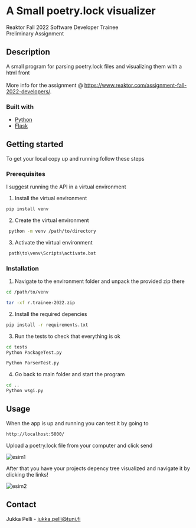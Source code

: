 # A Small poetry.lock visualizer
Reaktor Fall 2022 Software Developer Trainee\
Preliminary Assignment


## Description
A small program for parsing poetry.lock files and visualizing them with a html front\
\
More info for the assignment @ https://www.reaktor.com/assignment-fall-2022-developers/.


### Built with
* [Python](https://www.python.org/)
* [Flask](https://flask.palletsprojects.com/)


## Getting started
To get your local copy up and running follow these steps

### Prerequisites
I suggest running the API in a virtual environment

1. Install the virtual environment
  ```sh
  pip install venv
  ```
 2. Create the virtual environment
  ```sh
   python -m venv /path/to/directory
   ```
 3. Activate the virtual environment
  ```sh
   path\to\venv\Scripts\activate.bat
   ```


### Installation
1. Navigate to the environment folder and unpack the provided zip there
 ```sh
 cd /path/to/venv
 ```
 ```sh
 tar -xf r.trainee-2022.zip
 ```
 2. Install the required depencies
 ```sh
 pip install -r requirements.txt
 ```
 3. Run the tests to check that everything is ok
 ```sh
 cd tests
 Python PackageTest.py
 ```
 ```sh
 Python ParserTest.py
 ```
 4. Go back to main folder and start the program
 ```sh
 cd ..
 Python wsgi.py
 ```


## Usage
 When the app is up and running you can test it by going to
 ```sh
 http://localhost:5000/
 ```
 Upload a poetry.lock file from your computer and click send
 
 ![esim1](https://user-images.githubusercontent.com/98524196/170256800-41d8e816-9b81-4044-8ff4-f1514d8dd67a.png)
 
 After that you have your projects depency tree visualized and navigate it by clicking the links!
 
 ![esim2](https://user-images.githubusercontent.com/98524196/170257238-37e50cc3-4268-4680-8c33-f2bdc64aa3b0.png)
 

## Contact
Jukka Pelli - jukka.pelli@tuni.fi
